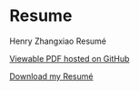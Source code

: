 # Resume

Henry Zhangxiao Resumé

[Viewable PDF hosted on GitHub](https://github.com/HenryZhangxiao/Resume/blob/main/HenryZhangxiaoResumeLaTeX20221023.pdf)

[Download my Resumé](https://github.com/HenryZhangxiao/Resume/raw/main/HenryZhangxiaoResumeLaTeX20221023.pdf)
